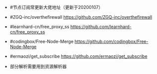* #节点订阅常更新大佬地址（更新于20200107）

* #ZGQ-inc/overthefirewall  https://github.com/ZGQ-inc/overthefirewall
* #learnhard-cn/free_proxy_ss  https://github.com/learnhard-cn/free_proxy_ss
* #codingbox/Free-Node-Merge  https://github.com/codingbox/Free-Node-Merge
* #ermaozi/get_subscribe  https://github.com/ermaozi/get_subscribe

* 部分解析需要用到资源解析器
